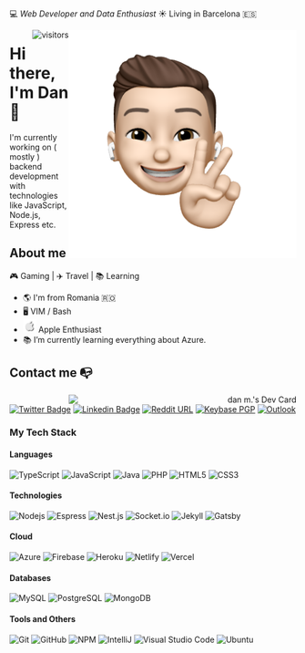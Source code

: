 <!--
**dan-dm/dan-dm** is a ✨ _special_ ✨ repository because its `README.md` (this file) appears on your GitHub profile.

Here are some ideas to get you started:

- 🔭 I’m currently working on ...
- 🌱 I’m currently learning ...
- 👯 I’m looking to collaborate on ...
- 🤔 I’m looking for help with ...
- 💬 Ask me about ...
- 📫 How to reach me: ...
- 😄 Pronouns: ...
- ⚡ Fun fact: ...
-->



:computer: _Web Developer and Data Enthusiast_ ☀️ Living in Barcelona 🇪🇸

<img align="right" width="400" height="400" src="https://github.com/dan-dm/dan-dm/blob/main/profile-image2.png?raw=true">

<img  align="right" alt="visitors" src="https://visitor-badge.glitch.me/badge?page_id=dan-dm.dan-dm" /> 

# Hi there, I'm Dan 👋

I'm currently working on ( mostly ) backend development with technologies like JavaScript, Node.js, Express etc.

## About me 

🎮 Gaming | ✈️ Travel | 📚 Learning

- :earth_americas: I'm from Romania 🇷🇴
- 🖥️ VIM / Bash
- <img width="23" height="23" src="https://github.com/dan-dm/my-digital-garden/blob/master/assets/apple-icon.png"> Apple Enthusiast 
- 📚 I’m currently learning everything about Azure.

## Contact me 📭

<a align="right" display="inline-block" href="https://app.daily.dev/dan_m"><img align="right" src="https://api.daily.dev/devcards/515cea5bb20446d3b8c2799d644c15d0.png?r=3qj" width="400" alt="dan m.'s Dev Card"/></a>

[![Twitter Badge](https://img.shields.io/badge/-@dan_marius-black?style=flat-square&logo=twitter&link=https://twitter.com/dan_marius)](https://twitter.com/dan_marius)
[![Linkedin Badge](https://img.shields.io/badge/-danmariusdumitrescu-black?style=flat-square&logo=Linkedin&link=https://www.linkedin.com/in/danmariusdumitrescu/)](https://www.linkedin.com/in/danmariusdumitrescu/) 
[![Reddit URL](https://img.shields.io/badge/-/u/pointt-black?style=flat-square&logo=reddit&link=https://www.reddit.com/user/pointt/)](https://www.reddit.com/user/pointt)
[![Keybase PGP](https://img.shields.io/badge/-PGP:69A3CF125FBE00C7-black?style=flat-square&logo=keybase&link=https://keybase.io/danmarius/)](https://keybase.io/danmarius)
[![Outlook](https://img.shields.io/badge/-bonjour@danmarius.dev-black?style=flat-square&logo=Gmail)](mailto:bonjour@danmarius.dev)


### My Tech Stack

#### Languages

![TypeScript](https://img.shields.io/badge/-TypeScript-black?style=flat-square&logo=typescript)
![JavaScript](https://img.shields.io/badge/-JavaScript-black?style=flat-square&logo=javascript)
![Java](https://img.shields.io/badge/-Java-black?style=flat-square&logo=Java)
![PHP](https://img.shields.io/badge/-PHP-black?style=flat-square&logo=php)
![HTML5](https://img.shields.io/badge/-HTML5-black?style=flat-square&logo=html5)
![CSS3](https://img.shields.io/badge/-CSS3-black?style=flat-square&logo=css3)

#### Technologies

![Nodejs](https://img.shields.io/badge/-Nodejs-black?style=flat-square&logo=Node.js)
![Espress](https://img.shields.io/badge/-Express-black?style=flat-square&logo=Express)
![Nest.js](https://img.shields.io/badge/-Nest.js-black?style=flat-square&logo=Nestjs)
![Socket.io](https://img.shields.io/badge/-Socket.io-black?style=flat-square&logo=socket.io)
![Jekyll](https://img.shields.io/badge/-Jekyll-black?style=flat-square&logo=jekyll)
![Gatsby](https://img.shields.io/badge/-Gatsby-black?style=flat-square&logo=gatsby)

#### Cloud
![Azure](https://img.shields.io/badge/-Azure-black?style=flat-square&logo=Microsoft-Azure)
![Firebase](https://img.shields.io/badge/-Firebase-black?style=flat-square&logo=Firebase)
![Heroku](https://img.shields.io/badge/-Heroku-black?style=flat-square&logo=heroku)
![Netlify](https://img.shields.io/badge/-Netlify-black?style=flat-square&logo=netlify)
![Vercel](https://img.shields.io/badge/-Vercel-black?style=flat-square&logo=vercel)

#### Databases
![MySQL](https://img.shields.io/badge/-MySQL-black?style=flat-square&logo=mysql)
![PostgreSQL](https://img.shields.io/badge/-PostgreSQL-black?style=flat-square&logo=postgresql)
![MongoDB](https://img.shields.io/badge/-MongoDB-black?style=flat-square&logo=mongodb)

#### Tools and Others
![Git](https://img.shields.io/badge/-Git-black?style=flat-square&logo=git)
![GitHub](https://img.shields.io/badge/-GitHub-black?style=flat-square&logo=github)
![NPM](https://img.shields.io/badge/-NPM-black?style=flat-square&logo=NPM)
![IntelliJ](https://img.shields.io/badge/-IntelliJ_IDEA-black?style=flat-square&logo=IntelliJ-Idea)
![Visual Studio Code](https://img.shields.io/badge/Visual_Studio_Code-black?style=flat-square&logo=Visual-Studio-Code)
![Ubuntu](https://img.shields.io/badge/-Ubuntu-black?style=flat-square&logo=ubuntu)

